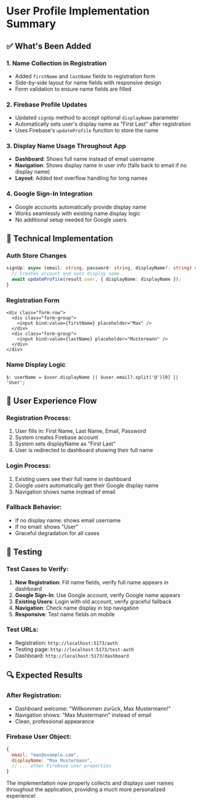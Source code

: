 # User Profile Implementation Summary

## ✅ What's Been Added

### 1. **Name Collection in Registration**
- Added `firstName` and `lastName` fields to registration form
- Side-by-side layout for name fields with responsive design
- Form validation to ensure name fields are filled

### 2. **Firebase Profile Updates**
- Updated `signUp` method to accept optional `displayName` parameter
- Automatically sets user's display name as "First Last" after registration
- Uses Firebase's `updateProfile` function to store the name

### 3. **Display Name Usage Throughout App**
- **Dashboard**: Shows full name instead of email username
- **Navigation**: Shows display name in user info (falls back to email if no display name)
- **Layout**: Added text overflow handling for long names

### 4. **Google Sign-In Integration**
- Google accounts automatically provide display name
- Works seamlessly with existing name display logic
- No additional setup needed for Google users

## 🔧 Technical Implementation

### **Auth Store Changes**
```typescript
signUp: async (email: string, password: string, displayName?: string) => {
  // Creates account and sets display name
  await updateProfile(result.user, { displayName: displayName });
}
```

### **Registration Form**
```svelte
<div class="form-row">
  <div class="form-group">
    <input bind:value={firstName} placeholder="Max" />
  </div>
  <div class="form-group">
    <input bind:value={lastName} placeholder="Mustermann" />
  </div>
</div>
```

### **Name Display Logic**
```svelte
$: userName = $user.displayName || $user.email?.split('@')[0] || 'User';
```

## 🎯 User Experience Flow

### **Registration Process:**
1. User fills in: First Name, Last Name, Email, Password
2. System creates Firebase account
3. System sets displayName as "First Last"
4. User is redirected to dashboard showing their full name

### **Login Process:**
1. Existing users see their full name in dashboard
2. Google users automatically get their Google display name
3. Navigation shows name instead of email

### **Fallback Behavior:**
- If no display name: shows email username
- If no email: shows "User"
- Graceful degradation for all cases

## 🧪 Testing

### **Test Cases to Verify:**
1. **New Registration**: Fill name fields, verify full name appears in dashboard
2. **Google Sign-In**: Use Google account, verify Google name appears
3. **Existing Users**: Login with old account, verify graceful fallback
4. **Navigation**: Check name display in top navigation
5. **Responsive**: Test name fields on mobile

### **Test URLs:**
- Registration: `http://localhost:5173/auth`
- Testing page: `http://localhost:5173/test-auth`
- Dashboard: `http://localhost:5173/dashboard`

## 🔍 Expected Results

### **After Registration:**
- Dashboard welcome: "Willkommen zurück, Max Mustermann!"
- Navigation shows: "Max Mustermann" instead of email
- Clean, professional appearance

### **Firebase User Object:**
```javascript
{
  email: "max@example.com",
  displayName: "Max Mustermann",
  // ... other Firebase user properties
}
```

The implementation now properly collects and displays user names throughout the application, providing a much more personalized experience!
